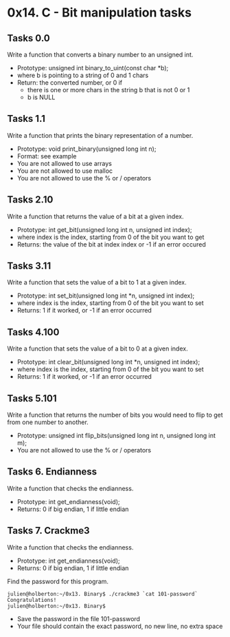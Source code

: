 # 0x14. C - Bit manipulation tasks

## Tasks 0.0
Write a function that converts a binary number to an unsigned int.

- Prototype: unsigned int binary_to_uint(const char *b);
- where b is pointing to a string of 0 and 1 chars
- Return: the converted number, or 0 if
  - there is one or more chars in the string b that is not 0 or 1
  - b is NULL

## Tasks 1.1
Write a function that prints the binary representation of a number.

- Prototype: void print_binary(unsigned long int n);
- Format: see example
- You are not allowed to use arrays
- You are not allowed to use malloc
- You are not allowed to use the % or / operators

## Tasks 2.10
Write a function that returns the value of a bit at a given index.

- Prototype: int get_bit(unsigned long int n, unsigned int index);
- where index is the index, starting from 0 of the bit you want to get
- Returns: the value of the bit at index index or -1 if an error occured

## Tasks 3.11
Write a function that sets the value of a bit to 1 at a given index.

- Prototype: int set_bit(unsigned long int *n, unsigned int index);
- where index is the index, starting from 0 of the bit you want to set
- Returns: 1 if it worked, or -1 if an error occurred

## Tasks 4.100
Write a function that sets the value of a bit to 0 at a given index.

- Prototype: int clear_bit(unsigned long int *n, unsigned int index);
- where index is the index, starting from 0 of the bit you want to set
- Returns: 1 if it worked, or -1 if an error occurred

## Tasks 5.101
Write a function that returns the number of bits you would need to flip to get from one number to another.

- Prototype: unsigned int flip_bits(unsigned long int n, unsigned long int m);
- You are not allowed to use the % or / operators

## Tasks 6. Endianness 
Write a function that checks the endianness.

- Prototype: int get_endianness(void);
- Returns: 0 if big endian, 1 if little endian

## Tasks 7. Crackme3
Write a function that checks the endianness.

- Prototype: int get_endianness(void);
- Returns: 0 if big endian, 1 if little endian

Find the password for this program.
```
julien@holberton:~/0x13. Binary$ ./crackme3 `cat 101-password`
Congratulations!
julien@holberton:~/0x13. Binary$
```
- Save the password in the file 101-password
- Your file should contain the exact password, no new line, no extra space
